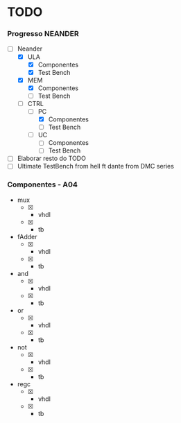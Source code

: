 # TODO

### Progresso NEANDER

* [ ] Neander
	* [X] ULA
		* [X] Componentes
		* [X] Test Bench
	* [X] MEM
		* [X] Componentes
		* [ ] Test Bench
	* [ ] CTRL
		* [ ] PC
			* [X] Componentes
			* [ ] Test Bench
		* [ ] UC
			* [ ] Componentes
			* [ ] Test Bench
* [ ] Elaborar resto do TODO
* [ ] Ultimate TestBench from hell ft dante from DMC series

### Componentes - A04

* mux
	* [X] - vhdl
	* [X] - tb
* fAdder
	* [X] - vhdl
	* [X] - tb
* and
	* [X] - vhdl
	* [X] - tb
* or
	* [X] - vhdl
	* [X] - tb
* not
	* [X] - vhdl
	* [X] - tb
* regc
	* [X] - vhdl
	* [X] - tb
